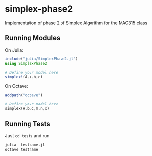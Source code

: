 # simplex-phase2
Implementation of phase 2 of Simplex Algorithm for the MAC315 class

## Running Modules
On Julia:

```julia
include("julia/SimplexPhase2.jl")
using SimplexPhase2

# Define your model here
simplex!(A,x,b,c)
```


On Octave:
```octave
addpath("octave")

# Define your model here
simplex(A,b,c,m,n,x)
```


## Running Tests

Just `cd tests` and run

```bash
julia  testname.jl
octave testname
```
